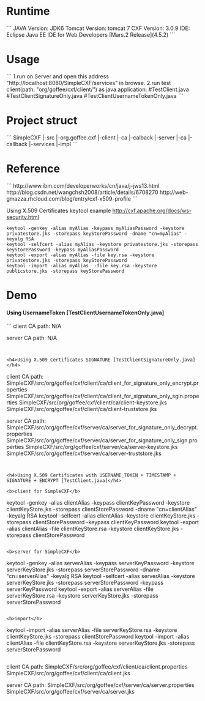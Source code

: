<h1>Runtime</h1>
```
JAVA Version: JDK6
Tomcat Version: tomcat 7
CXF Version: 3.0.9
IDE: Eclipse Java EE IDE for Web Developers [Mars.2 Release](4.5.2)
```

<h1>Usage</h1>
```
1.run on Server and open this address "http://localhost:8080/SimpleCXF/services" in browse.
2.run test client(path: "org/goffee/cxf/client/") as java application:
#TestClient.java
#TestClientSignatureOnly.java
#TestClientUsernameTokenOnly.java
```

<h1>Project struct</h1>
```
SimpleCXF
	|-src
		|-org.goffee.cxf
			|-client
				|-ca
				|-calback
			|-server
				|-ca
				|-callback
				|-services
					|-impl
```	

<h1>Reference</h1>
```
http://www.ibm.com/developerworks/cn/java/j-jws13.html
http://blog.csdn.net/wangchsh2008/article/details/6708270
http://web-gmazza.rhcloud.com/blog/entry/cxf-x509-profile
```

Using X.509 Certificates keytool example
http://cxf.apache.org/docs/ws-security.html
```
keytool -genkey -alias myAlias -keypass myAliasPassword -keystore privatestore.jks -storepass keyStorePassword -dname "cn=myAlias" -keyalg RSA
keytool -selfcert -alias myAlias -keystore privatestore.jks -storepass keyStorePassword -keypass myAliasPassword
keytool -export -alias myAlias -file key.rsa -keystore privatestore.jks -storepass keyStorePassword
keytool -import -alias myAlias  -file key.rsa -keystore publicstore.jks -storepass keyStorePassword
```

<h1>Demo</h1>


<h4>Using UsernameToken [TestClientUsernameTokenOnly.java]</h4>
```
client CA path:
N/A

server CA path:
N/A
```


<h4>Using X.509 Certificates SIGNATURE [TestClientSignatureOnly.java]</h4>
```
client CA path:
SimpleCXF/src/org/goffee/cxf/client/ca/client_for_signature_only_encrypt.properties
SimpleCXF/src/org/goffee/cxf/client/ca/client_for_signature_only_sgin.properties
SimpleCXF/src/org/goffee/cxf/client/ca/client-keystore.jks
SimpleCXF/src/org/goffee/cxf/client/ca/client-truststore.jks

server CA path:
SimpleCXF/src/org/goffee/cxf/server/ca/server_for_signature_only_decrypt.properties
SimpleCXF/src/org/goffee/cxf/server/ca/server_for_signature_only_sign.properties
SimpleCXF/src/org/goffee/cxf/server/ca/server-keystore.jks
SimpleCXF/src/org/goffee/cxf/server/ca/server-truststore.jks
```


<h4>Using X.509 Certificates with USERNAME_TOKEN + TIMESTAMP + SIGNATURE + ENCRYPT [TestClient.java]</h4>

<b>client for SimpleCXF</b>
```
keytool -genkey -alias clientAlias -keypass clientKeyPassword -keystore clientKeyStore.jks -storepass clientStorePassword -dname "cn=clientAlias" -keyalg RSA
keytool -selfcert -alias clientAlias -keystore clientKeyStore.jks -storepass clientStorePassword -keypass clientKeyPassword
keytool -export -alias clientAlias -file clientKeyStore.rsa -keystore clientKeyStore.jks -storepass clientStorePassword
```

<b>server for SimpleCXF</b>
```
keytool -genkey -alias serverAlias -keypass serverKeyPassword -keystore serverKeyStore.jks -storepass serverStorePassword -dname "cn=serverAlias" -keyalg RSA
keytool -selfcert -alias serverAlias -keystore serverKeyStore.jks -storepass serverStorePassword -keypass serverKeyPassword
keytool -export -alias serverAlias -file serverKeyStore.rsa -keystore serverKeyStore.jks -storepass serverStorePassword
```

<b>import</b>
``` 
keytool -import -alias serverAlias -file serverKeyStore.rsa -keystore clientKeyStore.jks -storepass clientStorePassword
keytool -import -alias clientAlias -file clientKeyStore.rsa -keystore serverKeyStore.jks -storepass serverStorePassword
```
```
client CA path:
SimpleCXF/src/org/goffee/cxf/client/ca/client.properties
SimpleCXF/src/org/goffee/cxf/client/ca/client.jks

server CA path:
SimpleCXF/src/org/goffee/cxf/server/ca/server.properties
SimpleCXF/src/org/goffee/cxf/server/ca/server.jks
```
